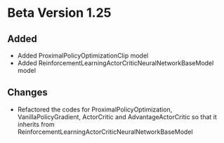 # Beta Version 1.25

## Added

* Added ProximalPolicyOptimizationClip model
* Added ReinforcementLearningActorCriticNeuralNetworkBaseModel model

## Changes

* Refactored the codes for ProximalPolicyOptimization, VanillaPolicyGradient, ActorCritic and AdvantageActorCritic so that it inherits from ReinforcementLearningActorCriticNeuralNetworkBaseModel
